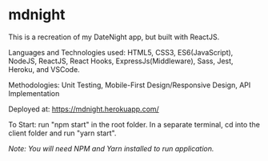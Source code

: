 # mdnight

This is a recreation of my DateNight app, but built with ReactJS.

Languages and Technologies used: HTML5, CSS3, ES6(JavaScript), NodeJS, ReactJS, React Hooks, ExpressJs(Middleware), Sass, Jest, Heroku, and VSCode.

Methodologies: Unit Testing, Mobile-First Design/Responsive Design, API Implementation

Deployed at: https://mdnight.herokuapp.com/

To Start: run "npm start" in the root folder. In a separate terminal, cd into the client folder and run "yarn start".

*Note: You will need NPM and Yarn installed to run application.*